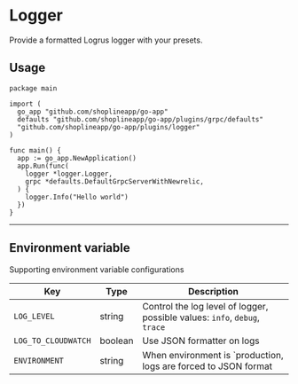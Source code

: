 # Logger

Provide a formatted Logrus logger with your presets.

## Usage

```golang
package main

import (
  go_app "github.com/shoplineapp/go-app"
  defaults "github.com/shoplineapp/go-app/plugins/grpc/defaults"
  "github.com/shoplineapp/go-app/plugins/logger"
)

func main() {
  app := go_app.NewApplication()
  app.Run(func(
    logger *logger.Logger,
    grpc *defaults.DefaultGrpcServerWithNewrelic,
  ) {
    logger.Info("Hello world")
  })
}
```

---

## Environment variable

Supporting environment variable configurations

| Key | Type | Description |
| --------- | --- | ---- |
| `LOG_LEVEL` | string | Control the log level of logger, possible values: `info`, `debug`, `trace` |
| `LOG_TO_CLOUDWATCH` | boolean | Use JSON formatter on logs |
| `ENVIRONMENT` | string | When environment is `production, logs are forced to JSON format |

